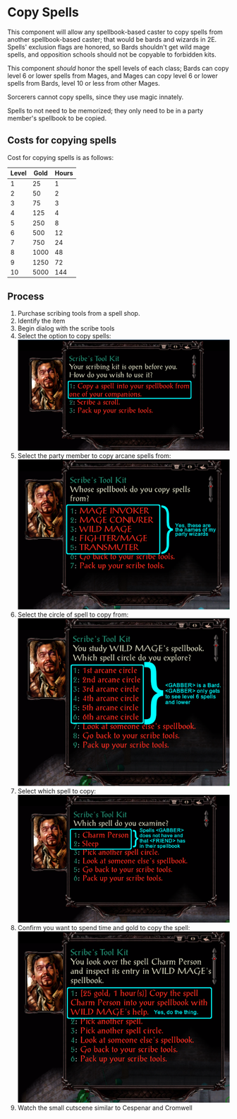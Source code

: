 # Copy Spells
This component will allow any spellbook-based caster to copy spells from another spellbook-based caster;
that would be bards and wizards in 2E. Spells' exclusion flags are honored, so Bards shouldn't get wild mage spells,
and opposition schools should not be copyable to forbidden kits.

This component _should_ honor the spell levels of each class; Bards can copy level 6 or lower spells from Mages, and Mages can copy
level 6 or lower spells from Bards, level 10 or less from other Mages.

Sorcerers cannot copy spells, since they use magic innately.

Spells to not need to be memorized; they only need to be in a party member's spellbook to be copied.



## Costs for copying spells
Cost for copying spells is as follows:

| Level | Gold | Hours |
| ----- | ---- | ----- |
| 1     |   25 |   1   |
| 2     |   50 |   2   |
| 3     |   75 |   3   |
| 4     |  125 |   4   |
| 5     |  250 |   8   |
| 6     |  500 |  12   |
| 7     |  750 |  24   |
| 8     | 1000 |  48   |
| 9     | 1250 |  72   |
| 10    | 5000 | 144   |



## Process
1. Purchase scribing tools from a spell shop.
1. Identify the item
1. Begin dialog with the scribe tools
1. Select the option to copy spells:
   ![Scribe Tools Main Menu](.images/copy_spell_main_menu.png)
1. Select the party member to copy arcane spells from:
   ![Party member selection](.images/copy_spell_party_menu.png)
1. Select the circle of spell to copy from:
   ![Select Spell Circle](.images/copy_spell_levels.png)
1. Select which spell to copy:
   ![Select Which Spell](.images/copy_spell_select_spell.PNG)
1. Confirm you want to spend time and gold to copy the spell:
   ![Spell Copy Confirmation](.images/copy_spell_confirmation.png)
1. Watch the small cutscene similar to Cespenar and Cromwell
